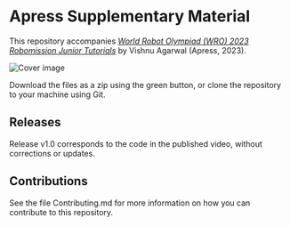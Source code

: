 # Apress Supplementary Material

This repository accompanies [*World Robot Olympiad (WRO) 2023 Robomission Junior Tutorials*](https://link.springer.com/book/10.1007/978-1-4842-9706-3) by Vishnu Agarwal (Apress, 2023).

[comment]: #cover
![Cover image](978-1-4842-9706-3.jpg)

Download the files as a zip using the green button, or clone the repository to your machine using Git.

## Releases

Release v1.0 corresponds to the code in the published video, without corrections or updates.

## Contributions

See the file Contributing.md for more information on how you can contribute to this repository.
